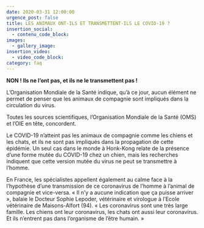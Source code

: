 ```yaml
---
date: 2020-03-31 12:00:00
urgence_post: false
title: LES ANIMAUX ONT-ILS ET TRANSMETTENT-ILS LE COVID-19 ?
insertion_social:
  - contenu_code_block:
images:
  - gallery_image:
insertion_video:
  - video_code_block:
category: faq
---
```


**NON \! Ils ne l’ont pas, et ils ne le transmettent pas \!**

L’Organisation Mondiale de la Sant&eacute; indique, qu’&agrave; ce jour, aucun &eacute;l&eacute;ment ne permet de penser que les animaux de compagnie sont impliqu&eacute;s dans la circulation du virus.

Toutes les sources scientifiques, l’Organisation Mondiale de la Sant&eacute; (OMS) et l’OIE en t&ecirc;te, concordent.

Le COVID-19 n’atteint pas les animaux de compagnie comme les chiens et les chats, et ils ne sont pas impliqu&eacute;s dans la propagation de cette &eacute;pid&eacute;mie. Un seul cas dans le monde &agrave; Honk-Kong relate de la pr&eacute;sence d’une forme mut&eacute;e du COVID-19 chez un chien, mais les recherches indiquent que cette version mut&eacute;e du virus ne peut se transmettre &agrave; l’homme.

En France, les sp&eacute;cialistes appellent &eacute;galement au calme face &agrave; la l’hypoth&egrave;se d’une transmission de ce coronavirus de l’homme &agrave; l’animal de compagnie et vice-versa. &laquo; Il n’y a aucune indication que &ccedil;a puisse arriver &raquo;, balaie le Docteur Sophie Lepoder, v&eacute;t&eacute;rinaire et virologue &agrave; l’Ecole v&eacute;t&eacute;rinaire de Maisons-Alfort (94). &laquo; Les coronavirus sont une tr&egrave;s large famille. Les chiens ont leur coronavirus, les chats ont aussi leur coronavirus. Et ils n’entrent pas dans l’organisme de l’&ecirc;tre humain. &raquo;
